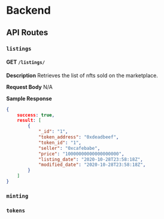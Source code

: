 # Backend

## API Routes

### `listings`

#### GET `/listings/`

**Description**
Retrieves the list of nfts sold on the marketplace.

**Request Body**
N/A

**Sample Response**
```json
{
    success: true,
    result: [
        {
            "_id": "1",
            "token_address": "0xdeadbeef",
            "token_id": "1",
            "seller": "0xcafebabe",
            "price": "10000000000000000000",
            "listing_date": "2020-10-28T23:58:18Z",
            "modified_date": "2020-10-28T23:58:18Z",
        }
    ]
}
```

### `minting`


### `tokens`
